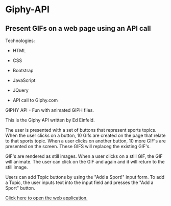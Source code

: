 # Giphy-API

## Present GIFs on a web page using an API call

Technologies:

- HTML

- CSS

- Bootstrap

- JavaScript

- JQuery

- API call to Giphy.com

GIPHY API - Fun with animated GIPH files.

This is the Giphy API written by Ed Einfeld.

The user is presented with a set of buttons that represent sports topics.  When the user clicks on a button, 10 Gifs are created on the page that relate to that sports topic.  When a user clicks on another button, 10 more GIF's are presented on the screen.  These GIFS will replaceg the existing GIF's.

GIF's are rendered as still images.  When a user clicks on a still GIF, the GIF will animate.  The user can click on the GIF and again and it will return to the still image.

Users can add Topic buttons by using the "Add a Sport!" input form.  To add a Topic, the user inputs text into the input field and presses the "Add a Sport" button.

[Click here to open the web application.](https://edfeld.github.io/Giphy-API/)